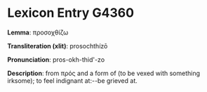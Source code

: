 # Lexicon Entry G4360

**Lemma**: προσοχθίζω

**Transliteration (xlit)**: prosochthízō

**Pronunciation**: pros-okh-thid'-zo

**Description**:
from πρός and a form of  (to be vexed with something irksome); to feel indignant at:--be grieved at.
